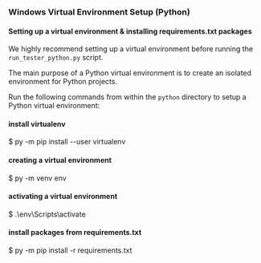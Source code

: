 ### Windows Virtual Environment Setup (Python)

#### Setting up a virtual environment & installing requirements.txt packages

We highly recommend setting up a virtual environment before running the `run_tester_python.py` script.

The main purpose of a Python virtual environment is to create an isolated environment for Python projects.

Run the following commands from within the `python` directory to setup a Python virtual environment:

#### install virtualenv
$ py -m pip install --user virtualenv

#### creating a virtual environment
$ py -m venv env

#### activating a virtual environment
$ .\env\Scripts\activate

#### install packages from requirements.txt
$ py -m pip install -r requirements.txt
